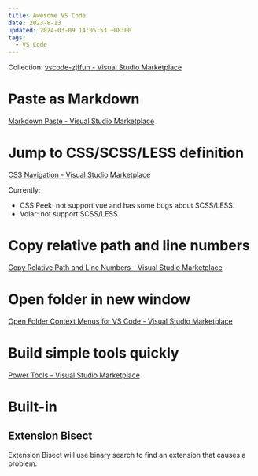 ```yaml
---
title: Awesome VS Code
date: 2023-8-13
updated: 2024-03-09 14:05:53 +08:00
tags:
  - VS Code
---
```


Collection: [vscode-zjffun - Visual Studio Marketplace](https://marketplace.visualstudio.com/items?itemName=zjffun.vscode-zjffun)

# Paste as Markdown

[Markdown Paste - Visual Studio Marketplace](https://marketplace.visualstudio.com/items?itemName=telesoho.vscode-markdown-paste-image)

# Jump to CSS/SCSS/LESS definition

[CSS Navigation - Visual Studio Marketplace](https://marketplace.visualstudio.com/items?itemName=pucelle.vscode-css-navigation)

Currently:

- CSS Peek: not support vue and has some bugs about SCSS/LESS.
- Volar: not support SCSS/LESS.

# Copy relative path and line numbers

[Copy Relative Path and Line Numbers - Visual Studio Marketplace](https://marketplace.visualstudio.com/items?itemName=ezforo.copy-relative-path-and-line-numbers)

# Open folder in new window

[Open Folder Context Menus for VS Code - Visual Studio Marketplace](https://marketplace.visualstudio.com/items?itemName=chrisdias.vscode-opennewinstance)

# Build simple tools quickly

[Power Tools - Visual Studio Marketplace](https://marketplace.visualstudio.com/items?itemName=egomobile.vscode-powertools)

# Built-in

## Extension Bisect

Extension Bisect will use binary search to find an extension that causes a problem.
